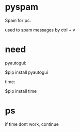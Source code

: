 # pyspam
Spam for pc.

used to spam messages by ctrl + v


# need
pyautogui:

  $pip install pyautogui

time:

  $pip install time
  
# ps
if time dont work, continue
